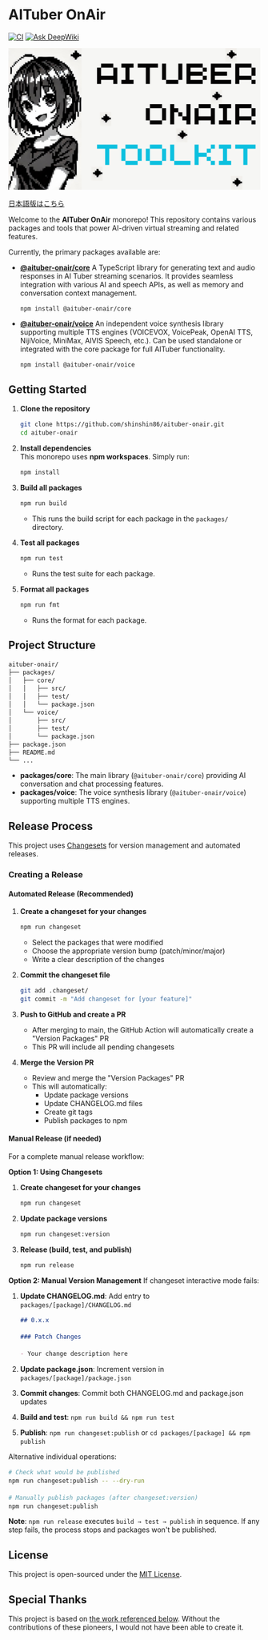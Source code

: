 # AITuber OnAir
[![CI](https://github.com/shinshin86/aituber-onair/actions/workflows/ci.yml/badge.svg)](https://github.com/shinshin86/aituber-onair/actions/workflows/ci.yml)
[![Ask DeepWiki](https://deepwiki.com/badge.svg)](https://deepwiki.com/shinshin86/aituber-onair)

![AITuber OnAir Toolkit - logo](./images/AITuber_OnAir_Toolkit.png)

[日本語版はこちら](./README_ja.md)

Welcome to the **AITuber OnAir** monorepo! This repository contains various packages and tools that power AI-driven virtual streaming and related features.

Currently, the primary packages available are:

- [**@aituber-onair/core**](./packages/core/README.md)
  A TypeScript library for generating text and audio responses in AI Tuber streaming scenarios. It provides seamless integration with various AI and speech APIs, as well as memory and conversation context management.
  ```
  npm install @aituber-onair/core
  ```

- [**@aituber-onair/voice**](./packages/voice/README.md)
  An independent voice synthesis library supporting multiple TTS engines (VOICEVOX, VoicePeak, OpenAI TTS, NijiVoice, MiniMax, AIVIS Speech, etc.). Can be used standalone or integrated with the core package for full AITuber functionality.
  ```
  npm install @aituber-onair/voice
  ```

## Getting Started

1. **Clone the repository**  
   ```bash
   git clone https://github.com/shinshin86/aituber-onair.git
   cd aituber-onair
   ```

2. **Install dependencies**  
   This monorepo uses **npm workspaces**. Simply run:
   ```bash
   npm install
   ```

3. **Build all packages**  
   ```bash
   npm run build
   ```
   - This runs the build script for each package in the `packages/` directory.

4. **Test all packages**  
   ```bash
   npm run test
   ```
   - Runs the test suite for each package.

5. **Format all packages**
   ```bash
   npm run fmt
   ```
   - Runs the format for each package.

## Project Structure

```
aituber-onair/
├── packages/
│   ├── core/
│   │   ├── src/
│   │   ├── test/
│   │   └── package.json
│   └── voice/
│       ├── src/
│       ├── test/
│       └── package.json
├── package.json
├── README.md
└── ...
```

- **packages/core**: The main library (`@aituber-onair/core`) providing AI conversation and chat processing features.
- **packages/voice**: The voice synthesis library (`@aituber-onair/voice`) supporting multiple TTS engines.

## Release Process

This project uses [Changesets](https://github.com/changesets/changesets) for version management and automated releases.

### Creating a Release

#### Automated Release (Recommended)

1. **Create a changeset for your changes**
   ```bash
   npm run changeset
   ```
   - Select the packages that were modified
   - Choose the appropriate version bump (patch/minor/major)
   - Write a clear description of the changes

2. **Commit the changeset file**
   ```bash
   git add .changeset/
   git commit -m "Add changeset for [your feature]"
   ```

3. **Push to GitHub and create a PR**
   - After merging to main, the GitHub Action will automatically create a "Version Packages" PR
   - This PR will include all pending changesets

4. **Merge the Version PR**
   - Review and merge the "Version Packages" PR
   - This will automatically:
     - Update package versions
     - Update CHANGELOG.md files
     - Create git tags
     - Publish packages to npm

#### Manual Release (if needed)

For a complete manual release workflow:

**Option 1: Using Changesets**
1. **Create changeset for your changes**
   ```bash
   npm run changeset
   ```

2. **Update package versions**
   ```bash
   npm run changeset:version
   ```

3. **Release (build, test, and publish)**
   ```bash
   npm run release
   ```

**Option 2: Manual Version Management**
If changeset interactive mode fails:

1. **Update CHANGELOG.md**: Add entry to `packages/[package]/CHANGELOG.md`
   ```markdown
   ## 0.x.x
   
   ### Patch Changes
   
   - Your change description here
   ```

2. **Update package.json**: Increment version in `packages/[package]/package.json`

3. **Commit changes**: Commit both CHANGELOG.md and package.json updates

4. **Build and test**: `npm run build && npm run test`

5. **Publish**: `npm run changeset:publish` or `cd packages/[package] && npm publish`

Alternative individual operations:
```bash
# Check what would be published
npm run changeset:publish -- --dry-run

# Manually publish packages (after changeset:version)
npm run changeset:publish
```

**Note**: `npm run release` executes `build → test → publish` in sequence. If any step fails, the process stops and packages won't be published.

## License

This project is open-sourced under the [MIT License](./LICENSE).

## Special Thanks

This project is based on [the work referenced below](https://x.com/shinshin86/status/1862806042603847905). Without the contributions of these pioneers, I would not have been able to create it.
